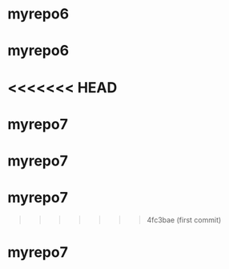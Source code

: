 # myrepo6
# myrepo6
<<<<<<< HEAD
=======
# myrepo7
# myrepo7
# myrepo7
>>>>>>> 4fc3bae (first commit)
# myrepo7
